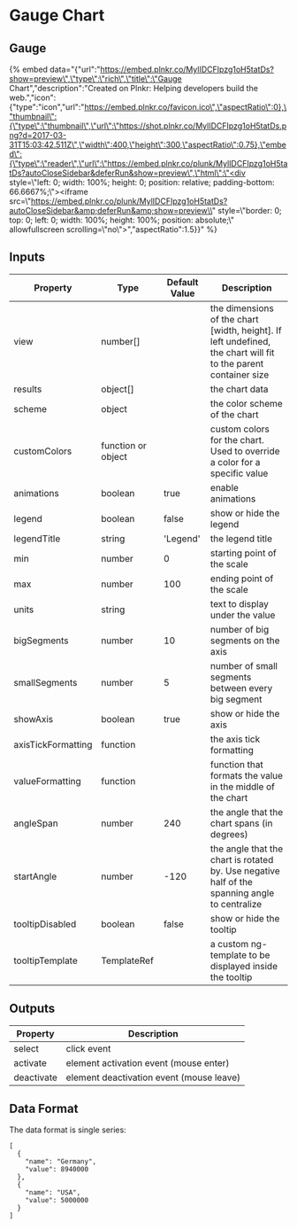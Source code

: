 # Gauge Chart

## Gauge

{% embed data="{\"url\":\"https://embed.plnkr.co/MylIDCFIpzg1oH5tatDs?show=preview\",\"type\":\"rich\",\"title\":\"Gauge Chart\",\"description\":\"Created on Plnkr: Helping developers build the web.\",\"icon\":{\"type\":\"icon\",\"url\":\"https://embed.plnkr.co/favicon.ico\",\"aspectRatio\":0},\"thumbnail\":{\"type\":\"thumbnail\",\"url\":\"https://shot.plnkr.co/MylIDCFIpzg1oH5tatDs.png?d=2017-03-31T15:03:42.511Z\",\"width\":400,\"height\":300,\"aspectRatio\":0.75},\"embed\":{\"type\":\"reader\",\"url\":\"https://embed.plnkr.co/plunk/MylIDCFIpzg1oH5tatDs?autoCloseSidebar&deferRun&show=preview\",\"html\":\"<div style=\\"left: 0; width: 100%; height: 0; position: relative; padding-bottom: 66.6667%;\\"><iframe src=\\"https://embed.plnkr.co/plunk/MylIDCFIpzg1oH5tatDs?autoCloseSidebar&amp;deferRun&amp;show=preview\\" style=\\"border: 0; top: 0; left: 0; width: 100%; height: 100%; position: absolute;\\" allowfullscreen scrolling=\\"no\\"></iframe></div>\",\"aspectRatio\":1.5}}" %}



## Inputs

| Property | Type | Default Value | Description |
| --- | --- | --- | --- |
| view | number\[\] |  | the dimensions of the chart \[width, height\]. If left undefined, the chart will fit to the parent container size |
| results | object\[\] |  | the chart data |
| scheme | object |  | the color scheme of the chart |
| customColors | function or object |  | custom colors for the chart. Used to override a color for a specific value |
| animations | boolean | true | enable animations |
| legend | boolean | false | show or hide the legend |
| legendTitle | string | 'Legend' | the legend title |
| min | number | 0 | starting point of the scale |
| max | number | 100 | ending point of the scale |
| units | string |  | text to display under the value |
| bigSegments | number | 10 | number of big segments on the axis |
| smallSegments | number | 5 | number of small segments between every big segment |
| showAxis | boolean | true | show or hide the axis |
| axisTickFormatting | function |  | the axis tick formatting |
| valueFormatting | function |  | function that formats the value in the middle of the chart |
| angleSpan | number | 240 | the angle that the chart spans \(in degrees\) |
| startAngle | number | -120 | the angle that the chart is rotated by. Use negative half of the spanning angle to centralize |
| tooltipDisabled | boolean | false | show or hide the tooltip |
| tooltipTemplate | TemplateRef |  | a custom ng-template to be displayed inside the tooltip |

## Outputs

| Property | Description |
| --- | --- |
| select | click event |
| activate | element activation event \(mouse enter\) |
| deactivate | element deactivation event \(mouse leave\) |

## Data Format

The data format is single series:

```text
[
  {
    "name": "Germany",
    "value": 8940000
  },
  {
    "name": "USA",
    "value": 5000000
  }
]
```

